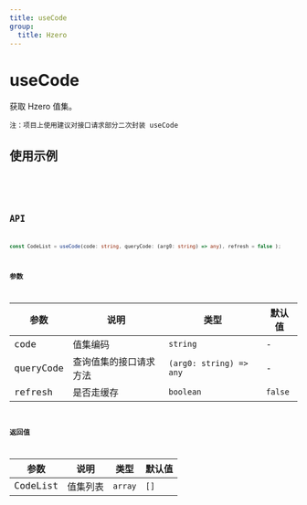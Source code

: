 ```yaml
---
title: useCode
group:
  title: Hzero
---
```


# useCode

获取 Hzero 值集。

`注：项目上使用建议对接口请求部分二次封装 useCode`

## 使用示例

<code src="../../src/hooks/src/useCode/demo/base" />

<code src="../../src/hooks/src/useCode/demo/mean" />

## API

```ts
const CodeList = useCode(code: string, queryCode: (arg0: string) => any), refresh = false );
```

### 参数

| 参数      | 说明                   | 类型                    | 默认值  |
| --------- | ---------------------- | ----------------------- | ------- |
| code      | 值集编码               | `string`                | -       |
| queryCode | 查询值集的接口请求方法 | `(arg0: string) => any` | -       |
| refresh   | 是否走缓存             | `boolean`               | `false` |

### 返回值

| 参数     | 说明     | 类型    | 默认值 |
| -------- | -------- | ------- | ------ |
| CodeList | 值集列表 | `array` | `[]`   |
